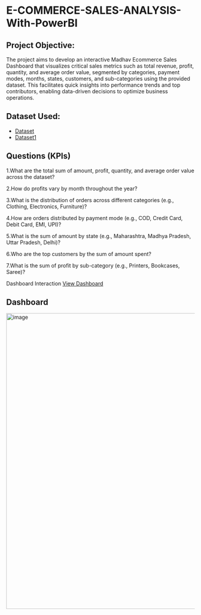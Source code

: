 # E-COMMERCE-SALES-ANALYSIS-With-PowerBI
## Project Objective:
The project aims to develop an interactive Madhav Ecommerce Sales Dashboard that visualizes critical sales metrics such as total revenue, profit, quantity, and average order value, segmented by categories, payment modes, months, states, customers, and sub-categories using the provided dataset. This facilitates quick insights into performance trends and top contributors, enabling data-driven decisions to optimize business operations.
## Dataset Used:

- <a href="https://github.com/eshita100/E-COMMERCE-SALES-ANALYSIS-With-PowerBI/blob/main/Orders.csv">Dataset</a>
- <a href="https://github.com/eshita100/E-COMMERCE-SALES-ANALYSIS-With-PowerBI/blob/main/Details.csv">Dataset1</a>


## Questions (KPIs)
1.What are the total sum of amount, profit, quantity, and average order value across the dataset?

2.How do profits vary by month throughout the year?

3.What is the distribution of orders across different categories (e.g., Clothing, Electronics, Furniture)?

4.How are orders distributed by payment mode (e.g., COD, Credit Card, Debit Card, EMI, UPI)?

5.What is the sum of amount by state (e.g., Maharashtra, Madhya Pradesh, Uttar Pradesh, Delhi)?

6.Who are the top customers by the sum of amount spent?

7.What is the sum of profit by sub-category (e.g., Printers, Bookcases, Saree)?

Dashboard Interaction    <a href="https://github.com/eshita100/E-COMMERCE-SALES-ANALYSIS-With-PowerBI/blob/main/E-commerce%20Sales%20Dashboard.pbix">View Dashboard</a>

## Dashboard

<img width="1364" height="791" alt="image" src="https://github.com/user-attachments/assets/1f1c95ee-ccff-4285-b208-f52b87db18df" />

